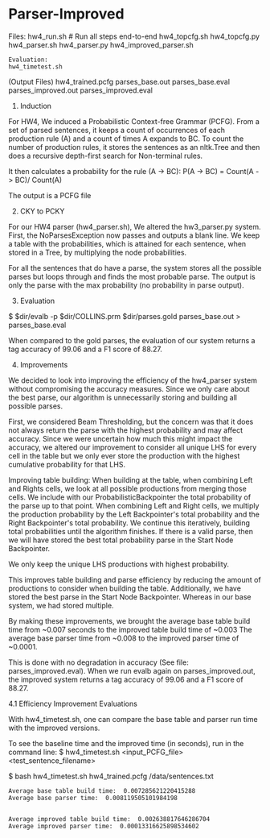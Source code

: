 # Parser-Improved


Files:
	hw4_run.sh
		# Run all steps end-to-end
	hw4_topcfg.sh
	hw4_topcfg.py
	hw4_parser.sh
	hw4_parser.py
	hw4_improved_parser.sh

	Evaluation:
	hw4_timetest.sh

(Output Files)
	hw4_trained.pcfg
	parses_base.out
	parses_base.eval
	parses_improved.out
	parses_improved.eval

1. Induction

For HW4, We induced a Probabilistic Context-free Grammar (PCFG).
From a set of parsed sentences, it keeps a count of occurrences of each production rule (A) and a count of times A expands to BC.
To count the number of production rules, it stores the sentences as an nltk.Tree and then does a recursive depth-first search for Non-terminal rules.

It then calculates a probability for the rule (A -> BC):
 P(A -> BC) = Count(A -> BC)/ Count(A)

The output is a PCFG file

2. CKY to PCKY

For our HW4 parser (hw4_parser.sh), We altered the hw3_parser.py system.
First, the NoParsesException now passes and outputs a blank line.
We keep a table with the probabilities, which is attained for each sentence, when stored in a Tree, by multiplying the node probabilities.

For all the sentences that do have a parse, the system stores all the possible parses but loops through and finds the most probable parse.
The output is only the parse with the max probability (no probability in parse output).

3. Evaluation

$ $dir/evalb -p $dir/COLLINS.prm $dir/parses.gold parses_base.out > parses_base.eval

When compared to the gold parses, the evaluation of our system returns a tag accuracy of 99.06 and a F1 score of 88.27.

4. Improvements

We decided to look into improving the efficiency of the hw4_parser system without compromising the accuracy measures.
Since we only care about the best parse, our algorithm is unnecessarily storing and building all possible parses.

First, we considered Beam Thresholding, but the concern was that it does not always return the parse with the highest probability and may affect accuracy.
Since we were uncertain how much this might impact the accuracy, we altered our improvement to consider all unique LHS for every cell in the table but we only ever store the production with the highest cumulative probability for that LHS.

Improving table building:
When building at the table, when combining Left and Rights cells, we look at all possible productions from merging those cells.
We include with our ProbabilisticBackpointer the total probability of the parse up to that point.
When combining Left and Right cells, we multiply the production probability by the Left Backpointer's total probability and the Right Backpointer's total probability.
We continue this iteratively, building total probabilities until the algorithm finishes.
If there is a valid parse, then we will have stored the best total probability parse in the Start Node Backpointer.

We only keep the unique LHS productions with highest probability.

This improves table building and parse efficiency by reducing the amount of productions to consider when building the table.
Additionally, we have stored the best parse in the Start Node Backpointer. Whereas in our base system, we had stored multiple.

By making these improvements, we brought the average base table build time from ~0.007 seconds to the improved table build time of ~0.003
The average base parser time from ~0.008 to the improved parser time of ~0.0001.

This is done with no degradation in accuracy (See file: parses_improved.eval).
When we run evalb again on parses_improved.out, the improved system returns a tag accuracy of 99.06 and a F1 score of 88.27.


4.1 Efficiency Improvement Evaluations

With hw4_timetest.sh, one can compare the base table and parser run time with the improved versions.

To see the baseline time and the improved time (in seconds), run in the command line:
$ hw4_timetest.sh <input_PCFG_file> <test_sentence_filename>

$ bash hw4_timetest.sh hw4_trained.pcfg /data/sentences.txt

	Average base table build time:  0.007285621220415288
	Average base parser time:  0.008119505101984198


	Average improved table build time:  0.002638817646286704
	Average improved parser time:  0.00013316625898534602
